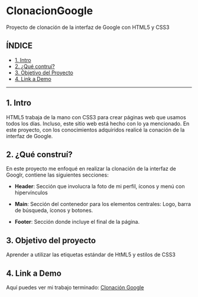 # ClonacionGoogle
Proyecto de clonación de la interfaz de Google con HTML5 y CSS3

## **ÍNDICE**

* [1. Intro](#)
* [2. ¿Qué contruí?](#)
* [3. Objetivo del Proyecto](#)
* [4. Link a Demo](#)


****
## 1. Intro

HTML5 trabaja de la mano con CSS3 para crear páginas web que usamos todos los días. Incluso, este sitio web está hecho con lo ya mencionado. En este proyecto, con los conocimientos adquiridos realicé la conación de la interfaz de Google.



## 2. ¿Qué construí?

En este proyecto me enfoqué en realizar la clonación de la interfaz de Googlr, contiene las siguientes secciones:

* **Header**: Sección que involucra la foto de mi perfil, íconos y menú con hipervínculos

* **Main**: Sección del contenedor para los elementos centrales: Logo, barra de búsqueda, íconos y botones.

* **Footer**: Sección donde incluye el final de la página.


## 3. Objetivo del proyecto


Aprender a utilizar las etiquetas estándar de HtML5 y estilos de CSS3


## 4. Link a Demo

Aquí puedes ver mi trabajo terminado: [Clonación Google](https://google-dhayanreyes.netlify.app)

